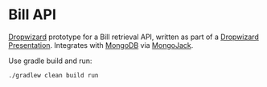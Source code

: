 # Bill API

[Dropwizard][1] prototype for a Bill retrieval API, written as part of a [Dropwizard Presentation][0]. Integrates 
with [MongoDB][2] via [MongoJack][3]. 

Use gradle build and run:

    ./gradlew clean build run
    
[0]: http://www.yunspace.com/slides/dropwizard-mongodb-googlecloud.html#/
[1]: http://dropwizard.io/
[2]: http://www.mongodb.org/
[3]: http://mongojack.org/
